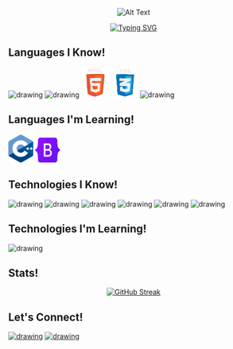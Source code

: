 
<div align="center">
  
![Alt Text](https://raw.githubusercontent.com/TheDudeThatCode/TheDudeThatCode/master/Assets/Developer.gif)
  
[![Typing SVG](https://readme-typing-svg.demolab.com?font=Fira+Code&pause=1000&width=435&lines=+++++++Welcome!+My+name+is+Jessie+Baron+%F0%9F%98%8A)](https://git.io/typing-svg)
  
</div>

## Languages I Know!
<div>
<img src="https://media3.giphy.com/media/KAq5w47R9rmTuvWOWa/giphy.gif" alt="drawing" width="50"/> <img src="https://media1.giphy.com/media/ln7z2eWriiQAllfVcn/giphy.gif?cid=6c09b952829779ba39cc994218d508ae480b74229ed4e717&rid=giphy.gif&ct=s" alt="drawing" width="50"/> <img src="https://raw.githubusercontent.com/Zenfection/Image/master/2021/06/08-15-55-13-06-00-18-00-html5.gif" alt="drawing" width="55" height="60"/> <img src="https://raw.githubusercontent.com/Zenfection/Image/master/2021/06/08-15-57-53-68747470733a2f2f6d65646961302e67697068792e636f6d2f6d656469612f667345615a6c644e43384131504a336d77702f736f757263652e676966.gif" alt="drawing" width="55" height="60"/> <img src="https://upload.wikimedia.org/wikipedia/commons/thumb/1/1b/R_logo.svg/1200px-R_logo.svg.png" alt="drawing" width="50" height="50"/>
</div>

## Languages I'm Learning!

<div>
<img src="https://raw.githubusercontent.com/Zenfection/Image/master/2021/06/08-16-43-46-1200px-ISO_C%2B%2B_Logo.svg.png" alt="drawing" width="50"/> <img src="https://raw.githubusercontent.com/Zenfection/Image/master/2021/06/08-18-46-22-Bootstrap_logo.svg.png" alt="drawing" height="50" width="50"/> 
</div>

## Technologies I Know!
<div>
<img src="https://media0.giphy.com/media/RJzm826vu7WbJvBtxX/giphy.gif?cid=6c09b952526b76734ce75c5c75a54aa11ef17afa17335f36&rid=giphy.gif&ct=s" alt="drawing" width="50"/> <img src="https://cdn.worldvectorlogo.com/logos/redux.svg" alt="drawing" width="50"/> <img src="https://e7.pngegg.com/pngimages/654/56/png-clipart-flask-web-framework-python-software-framework-jinja-flask-miscellaneous-monochrome.png" alt="drawing" width="50" height="50"/> <img src="https://w7.pngwing.com/pngs/934/398/png-transparent-js-node-logos-and-brands-line-filled-icon-thumbnail.png" alt="drawing" width="50" height="50"/> <img src="https://w7.pngwing.com/pngs/925/447/png-transparent-express-js-node-js-javascript-mongodb-node-js-text-trademark-logo.png" alt="drawing" width="50" height="50"/> <img src="https://alphaville.github.io/optimization-engine/img/docker.gif" alt="drawing" width="50" height="50"/>
</div>

## Technologies I'm Learning!
<div>
<img src="https://media2.giphy.com/media/XEDIHHp3i8bVoEdxd7/giphy.gif?cid=790b76113cd329fcdafb70c34537e1f1ccb01525114b22d0&rid=giphy.gif&ct=s" alt="drawing" width="50"/>
</div>

## Stats!
<div align="center">
  
[![GitHub Streak](https://streak-stats.demolab.com?user=Jessie-Baron&theme=blue-green)](https://git.io/streak-stats)
  
</div>

## Let's Connect!
<div>
<a href="https://twitter.com/CapnJessieBaron"><img src="https://cliply.co/wp-content/uploads/2019/07/371907030_TWITTER_ICON_400px.gif" alt="drawing" height="100" width="100"/></a> <a href="https://www.linkedin.com/in/jessie-baron/"><img src="https://cliply.co/wp-content/uploads/2021/02/372102050_LINKEDIN_ICON_400px.gif" alt="drawing" width="100" height="100"/></a>
</div>

